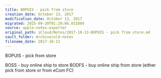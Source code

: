 ```yaml
---
title: BOPUIS - pick from store
creation_date: October 13, 2017
modification_date: October 13, 2017
migrated: 2025-09-20T01:29:06.031804
source: apple-notes-exporter
original_path: iCloud/Notes/2017-10-13-BOPUIS - pick from store.md
vault_folder: Archive/old-notes
filename_date: 2017-10-13
---
```



BOPUIS - pick from store

BOSS - buy online ship to store
BODFS - buy online ship from store (either pick from store or from eCom FC)
